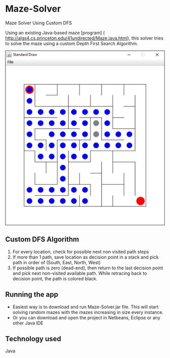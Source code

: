 # Maze-Solver
Maze Solver Using Custom DFS

Using an existing Java-based maze [program] ( http://algs4.cs.princeton.edu/41undirected/Maze.java.html), this solver tries to solve the maze using a custom Depth First Search Algorithm.

![Maze-Solver screen shot](https://github.com/RaviChimmalgi/Maze-Solver/blob/master/maze-solver.png)

## Custom DFS Algorithm
1. For every location, check for possible next non visited path steps
2. If more than 1 path, save location as decision point in a stack and pick path in order of (South, East, North, West)
3. If possible path is zero (dead-end), then return to the last decision point and pick next non-visited available path. While retracing back to decision point, the path is colored black.


## Running the app
- Easiest way is to download and run Maze-Solver.jar file. This will start solving random mazes with the mazes increasing in size every instance.
- Or you can download and open the project in Netbeans, Eclipse or any other Java IDE

## Technology used
Java
